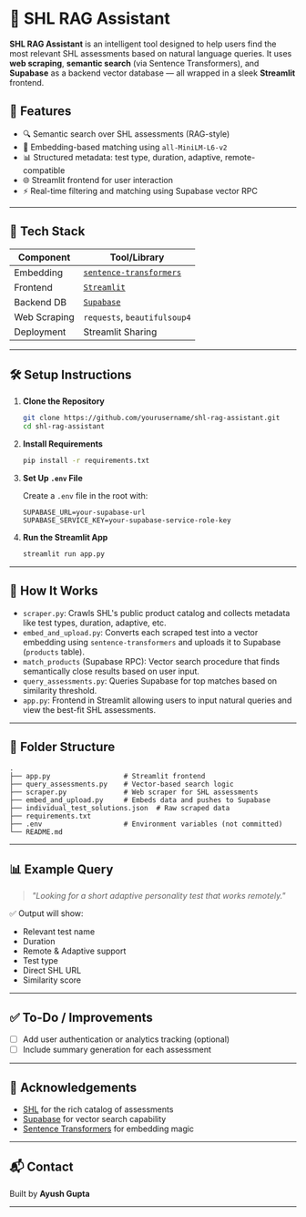 # 📘 SHL RAG Assistant

**SHL RAG Assistant** is an intelligent tool designed to help users find the most relevant SHL assessments based on natural language queries. It uses **web scraping**, **semantic search** (via Sentence Transformers), and **Supabase** as a backend vector database — all wrapped in a sleek **Streamlit** frontend.

## 🚀 Features

- 🔍 Semantic search over SHL assessments (RAG-style)
- 🧠 Embedding-based matching using `all-MiniLM-L6-v2`
- 📊 Structured metadata: test type, duration, adaptive, remote-compatible
- 🌐 Streamlit frontend for user interaction
- ⚡ Real-time filtering and matching using Supabase vector RPC

---

## 🧩 Tech Stack

| Component     | Tool/Library                    |
|---------------|---------------------------------|
| Embedding     | [`sentence-transformers`](https://www.sbert.net/) |
| Frontend      | [`Streamlit`](https://streamlit.io/) |
| Backend DB    | [`Supabase`](https://supabase.com/) |
| Web Scraping  | `requests`, `beautifulsoup4`    |
| Deployment    | Streamlit Sharing |

---

## 🛠️ Setup Instructions

1. **Clone the Repository**
   ```bash
   git clone https://github.com/yourusername/shl-rag-assistant.git
   cd shl-rag-assistant
   ```

2. **Install Requirements**
   ```bash
   pip install -r requirements.txt
   ```

3. **Set Up `.env` File**

   Create a `.env` file in the root with:
   ```env
   SUPABASE_URL=your-supabase-url
   SUPABASE_SERVICE_KEY=your-supabase-service-role-key
   ```

4. **Run the Streamlit App**
   ```bash
   streamlit run app.py
   ```

---

## 🧠 How It Works

- `scraper.py`: Crawls SHL's public product catalog and collects metadata like test types, duration, adaptive, etc.
- `embed_and_upload.py`: Converts each scraped test into a vector embedding using `sentence-transformers` and uploads it to Supabase (`products` table).
- `match_products` (Supabase RPC): Vector search procedure that finds semantically close results based on user input.
- `query_assessments.py`: Queries Supabase for top matches based on similarity threshold.
- `app.py`: Frontend in Streamlit allowing users to input natural queries and view the best-fit SHL assessments.

---

## 📁 Folder Structure

```
.
├── app.py                  # Streamlit frontend
├── query_assessments.py    # Vector-based search logic
├── scraper.py              # Web scraper for SHL assessments
├── embed_and_upload.py     # Embeds data and pushes to Supabase
├── individual_test_solutions.json  # Raw scraped data
├── requirements.txt
├── .env                    # Environment variables (not committed)
└── README.md
```

---

## 📊 Example Query

> _"Looking for a short adaptive personality test that works remotely."_

✅ Output will show:
- Relevant test name
- Duration
- Remote & Adaptive support
- Test type
- Direct SHL URL
- Similarity score

---

## ✅ To-Do / Improvements

- [ ] Add user authentication or analytics tracking (optional)
- [ ] Include summary generation for each assessment

---

## 🙌 Acknowledgements

- [SHL](https://www.shl.com/) for the rich catalog of assessments
- [Supabase](https://supabase.com/) for vector search capability
- [Sentence Transformers](https://www.sbert.net/) for embedding magic

---

## 📬 Contact

Built by **Ayush Gupta**

---